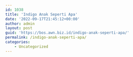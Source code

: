 ```yaml
---
id: 1038
title: 'Indigo Anak Seperti Apa'
date: '2022-09-17T21:45:12+00:00'
author: admin
layout: post
guid: 'https://bos.awn.biz.id/indigo-anak-seperti-apa/'
permalink: /indigo-anak-seperti-apa/
categories:
    - Uncategorized
---
```


